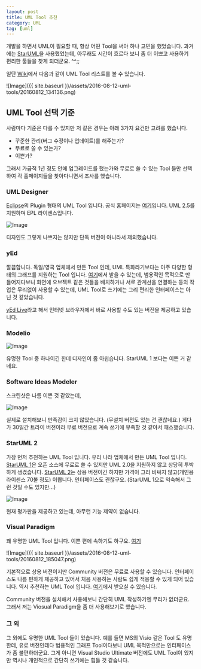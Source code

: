 ```yaml
---
layout: post
title: UML Tool 추천
category: UML
tag: [uml]
---
```


개발을 하면서 UML이 필요할 때, 항상 어떤 Tool을 써야 하나 고민을 
했었습니다. 과거에는 [StarUML](http://staruml.sourceforge.net/v1/)을 사용했었는데,
아무래도 시간이 흐르다 보니 좀 더 이쁘고 사용하기 편리한 툴들을 찾게 되더군요. ^^;;


일단 [Wiki](https://en.wikipedia.org/wiki/List_of_Unified_Modeling_Language_tools)에서
다음과 같이 UML Tool 리스트를 볼 수 있습니다.

![Image]({{ site.baseurl }}/assets/2016-08-12-uml-tools/20160812_134136.png)

## UML Tool 선택 기준

사람마다 기준은 다를 수 있지만 저 같은 경우는 아래 3가지 요건만 고려를 했습니다.

* 꾸준한 관리(버그 수정이나 업데이트)를 해주는가?
* 무료로 쓸 수 있는가?
* 이쁜가? 

그래서 가급적 1년 정도 안에 업그레이드를 했는가와 무료로 쓸 수 있는 Tool 들만 선택하여
각 홈페이지들을 찾아다니면서 조사를 했습니다.


### UML Designer

[Eclipse](https://www.eclipse.org/)의 Plugin 형태의 UML Tool 입니다.
공식 홈페이지는 [여기](http://www.umldesigner.org/)입니다. 
UML 2.5를 지원하며 EPL 라이센스입니다. 

![Image](http://www.umldesigner.org/images/ClassDiagram.png)

디자인도 그렇게 나쁘지는 않지만 단독 버전이 아니라서 제외했습니다.


### yEd

깔끔합니다. 독일/영국 업체에서 만든 Tool 인데, UML 특화라기보다는
아주 다양한 형태의 그래프를 지원하는 Tool 입니다. 
[여기](http://www.yworks.com/)에서 받을 수 있는데, 
범용적인 목적으로 만들어지다보니 화면에 오브젝트 같은 것들을 배치하거나
서로 관계선을 연결하는 등의 작업은 무리없이 사용할 수 있는데,
UML Tool로 쓰기에는 그리 편리한 인터페이스는 아닌 것 같았습니다.

[yEd Live](https://www.yworks.com/yed-live/)라고 해서 인터넷 브라우저에서
바로 사용할 수도 있는 버전을 제공하고 있습니다.

### Modelio

![Image](http://www.modelio.org/images/stories/gettin_started_images/prep/class-diagram-modeler.png)

유명한 Tool 중 하나이긴 한데 디자인이 좀 아쉽습니다.
StarUML 1 보다는 이쁜 거 같네요.

### Software Ideas Modeler

스크린샷은 나름 이쁜 것 같았는데,

![Image](https://www.softwareideas.net/Images/main-screen7.png)

실제로 설치해보니 만족감이 크지 않았습니다. (무설치 버전도 있는 건 괜찮네요.)
게다가 30일간 트라이 버전이라 무료 버전으로 계속 쓰기에 부족할 것 같아서 패스했습니다.

### StarUML 2

가장 먼저 추천하는 UML Tool 입니다.
우리 나라 업체에서 만든 UML Tool 입니다. [StarUML 1](http://staruml.sourceforge.net/v1/)은 
오픈 소스에 무료로 쓸 수 있지만 UML 2.0을 지원하지 않고 상당히 투박하게 생겼습니다. 
[StarUML 2](http://staruml.io/)는 상용 버전이긴 하지만 가격이 그리 비싸지 않고(개인용 라이센스 70불 정도)
이쁩니다. 인터페이스도 괜찮구요. (StarUML 1으로 익숙해서 그런 것일 수도 있지만...)

![Image](http://staruml.io/image/screenshot.png)

현재 평가판을 제공하고 있는데, 아무런 기능 제약이 없습니다. 



### Visual Paradigm

꽤 유명한 UML Tool 입니다. 이쁜 편에 속하기도 하구요.
[여기]()

![Image]({{ site.baseurl }}/assets/2016-08-12-uml-tools/20160812_185047.png)

기본적으로 상용 버전이지만 Community 버전은 무료로 사용할 수 있습니다.
인터페이스도 나름 편하게 제공하고 있어서 처음 사용하는 사람도 쉽게 적응할 수 있게 되어 있습니다. 
역시 추천하는 UML Tool 입니다.
[여기](https://www.visual-paradigm.com/)에서 받으실 수 있습니다.

Community 버전을 설치해서 사용해보니 간단히 UML 작성하기엔 무리가 없더군요.
그래서 저는 Viosual Paradigm을 좀 더 사용해보기로 했습니다. 


### 그 외

그 외에도 유명한 UML Tool 들이 있습니다. 예를 들면 MS의 Visio 같은 Tool 도 유명한데,
유료 버전인데다 범용적인 그래프 Tool이다보니 UML 목적만으로는 인터페이스가 좀 불편하더군요.
그게 아니면 Visual Studio Ultimate 버전에도 UML Tool이 있지만 역시나 개인적으로 간단히
쓰기에는 힘들 것 같습니다.

